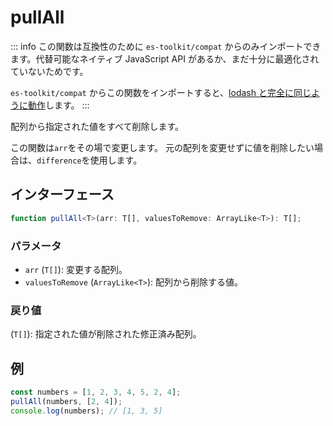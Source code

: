 # pullAll

::: info
この関数は互換性のために `es-toolkit/compat` からのみインポートできます。代替可能なネイティブ JavaScript API があるか、まだ十分に最適化されていないためです。

`es-toolkit/compat` からこの関数をインポートすると、[lodash と完全に同じように動作](../../../compatibility.md)します。
:::

配列から指定された値をすべて削除します。

この関数は`arr`をその場で変更します。
元の配列を変更せずに値を削除したい場合は、`difference`を使用します。

## インターフェース

```typescript
function pullAll<T>(arr: T[], valuesToRemove: ArrayLike<T>): T[];
```

### パラメータ

- `arr` (`T[]`): 変更する配列。
- `valuesToRemove` (`ArrayLike<T>`): 配列から削除する値。

### 戻り値

(`T[]`): 指定された値が削除された修正済み配列。

## 例

```typescript
const numbers = [1, 2, 3, 4, 5, 2, 4];
pullAll(numbers, [2, 4]);
console.log(numbers); // [1, 3, 5]
```
